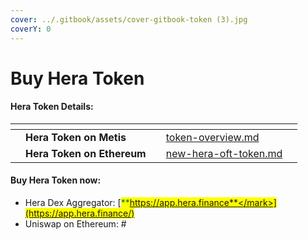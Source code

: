 ```yaml
---
cover: ../.gitbook/assets/cover-gitbook-token (3).jpg
coverY: 0
---
```


# Buy Hera Token

#### Hera Token Details:

<table data-card-size="large" data-view="cards"><thead><tr><th></th><th></th><th></th><th data-hidden data-card-target data-type="content-ref"></th><th data-hidden data-card-cover data-type="files"></th></tr></thead><tbody><tr><td></td><td><strong>Hera Token on Metis</strong></td><td></td><td><a href="token-overview.md">token-overview.md</a></td><td></td></tr><tr><td></td><td><strong>Hera Token on Ethereum</strong></td><td></td><td><a href="new-hera-oft-token.md">new-hera-oft-token.md</a></td><td></td></tr></tbody></table>

#### Buy Hera Token now:&#x20;

* Hera Dex Aggregator: [<mark style="color:green;">**https://app.hera.finance**</mark>](https://app.hera.finance/)
* Uniswap on Ethereum: #
